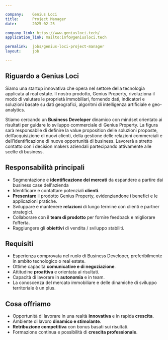 ```yaml
---

company:    Genius Loci
title:      Project Manager
date:       2025-02-25

company_link: https://www.geniusloci.tech/
application_link: mailto:info@geniusloci.tech

permalink:  jobs/genius-loci-project-manager
layout:     job

---
```


## Riguardo a Genius Loci

Siamo una startup innovativa che opera nel settore della tecnologia applicata al real estate. Il nostro prodotto, Genius Property, rivoluziona il modo di valutare le proprietà immobiliari, fornendo dati, indicatori e soluzioni basate su dati geografici, algoritmi di intelligenza artificiale e geo-analytics.

Stiamo cercando un **Business Developer** dinamico con mindset orientato ai risultati per guidare lo sviluppo commerciale di Genius Property. La figura sarà responsabile di definire la value proposition delle soluzioni proposte, dell’acquisizione di nuovi clienti, della gestione delle relazioni commerciali e dell’identificazione di nuove opportunità di business.
Lavorerà a stretto contatto con i decision makers aziendali partecipando attivamente alle scelte di business.

## Responsabilità principali

* Segmentazione e **identificazione dei mercati** da espandere a partire dai business case dell'azienda
* Identificare e contattare potenziali **clienti**.
* **Presentare** il prodotto Genius Property, evidenziandone i benefici e le applicazioni pratiche.
* Sviluppare e mantenere **relazioni** di lungo termine con clienti e partner strategici.
* Collaborare con il **team di prodotto** per fornire feedback e migliorare l’offerta.
* Raggiungere gli **obiettivi** di vendita / sviluppo stabiliti.

## Requisiti

* Esperienza comprovata nel ruolo di Business Developer, preferibilmente in ambito tecnologico o real estate.
* Ottime capacità **comunicative e di negoziazione**.
* Attitudine **proattiva** e orientata ai risultati.
* Capacità di lavorare in **autonomia** e in team.
* La conoscenza del mercato immobiliare e delle dinamiche di sviluppo territoriale è un plus.

## Cosa offriamo

* Opportunità di lavorare in una realtà **innovativa** e in rapida **crescita**.
* Ambiente di lavoro **dinamico e stimolante**.
* **Retribuzione competitiva** con bonus basati sui risultati.
* Formazione continua e possibilità di **crescita professionale**.
